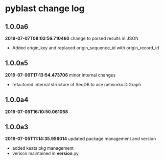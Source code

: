 # pyblast change log
## 1.0.0a6

**2019-07-07T08:03:56.710460**
change to parsed results in JSON

 - Added origin_key and replaced origin_sequence_id with origin_record_id


## 1.0.0a5

**2019-07-06T17:13:54.473706**
minor internal changes

 - refactored internal structure of SeqDB to use networkx.DiGraph


## 1.0.0a4

**2019-07-05T16:10:50.061058**





## 1.0.0a3

**2019-07-05T11:14:35.956014**
updated package management and version

 - added keats pkg management
 - verison maintained in __version__.py
